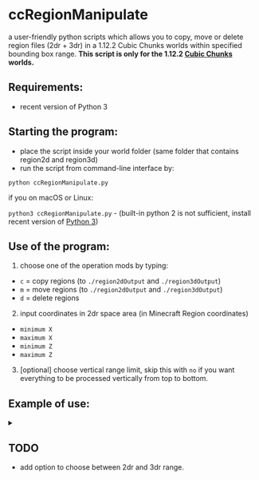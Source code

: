 # ccRegionManipulate
a user-friendly python scripts which allows you to copy, move or delete region files (2dr + 3dr) in a 1.12.2 Cubic Chunks worlds within specified bounding box range.     __This script is only for the 1.12.2 [Cubic Chunks](https://github.com/OpenCubicChunks/CubicChunks) worlds.__

## Requirements:
- recent version of Python 3


## Starting the program:
- place the script inside your world folder (same folder that contains region2d and region3d)
- run the script from command-line interface by:

```python ccRegionManipulate.py```

if you on macOS or Linux:

```python3 ccRegionManipulate.py``` - (built-in python 2 is not sufficient, install recent version of [Python 3](https://www.python.org/))

## Use of the program:
1. choose one of the operation mods by typing:
- `c` = copy regions (to `./region2dOutput` and `./region3dOutput`)
- `m` = move regions (to `./region2dOutput` and `./region3dOutput`)
- `d` = delete regions

2. input coordinates in 2dr space area (in Minecraft Region coordinates)
- `minimum X`
- `maximum X` 
- `minimum Z`
- `maximum Z` 
3. [optional] choose vertical range limit, skip this with `no` if you want everything to be processed vertically from top to bottom.

##  Example of use:
<details> <summary></summary> 

  ```
user$ python3 /users/username/minecraft/New World/ccRegionManipulate_mc1.12.2.py 
================================================================================
ccRegionManipulate for Cubic Chunks 1.12.2.
Copy, move or delete Minecraft regions in specific range.
to use this program, please put this script into your world folder
Make sure you have backups before doing anything!
You might need to fix the light using cc worldfixer after some operations.
================================================================================
Possible operation modes:
'c' = copy regions | 'm' = move regions | 'd' = delete regions
Choose an operation mode: c
'copy' mode was selected.
--------------------------------------------------------------------------------
Input coordinates in 2dr space (Minecraft region coordinates):
min x: 20
max x: 200
min z: 10
max z: 300
The bounding box is '181x291' large in 2dr space
--------------------------------------------------------------------------------
[optional]: Do you want to set vertical range in 3dr (cube) space? (n/y)
(if you don't, all cubes vertically will be processed) n
Vertical range limit was not set
--------------------------------------------------------------------------------
Total number of 2dr files to be processed: 241
Total number of 3dr files to be processed: 1670
--------------------------------------------------------------------------------
--------------------------------------------------------------------------------
The copy operation will be executed in '/users/username/minecraft/New World/'
Do you want to start the copy process? (y/n) n

```
</details>

##  TODO
- add option to choose between 2dr and 3dr range.
